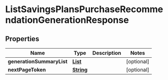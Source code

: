 

# ListSavingsPlansPurchaseRecommendationGenerationResponse


## Properties

| Name | Type | Description | Notes |
|------------ | ------------- | ------------- | -------------|
|**generationSummaryList** | [**List**](List.md) |  |  [optional] |
|**nextPageToken** | [**String**](String.md) |  |  [optional] |



